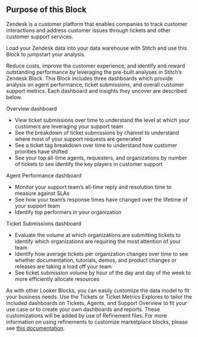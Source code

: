 ## Purpose of this Block ##
Zendesk is a customer platform that enables companies to track customer interactions and address customer issues through tickets and other customer support services.

Load your Zendesk data into your data warehouse with Stitch and use this Block to jumpstart your analysis.

Reduce costs, improve the customer experience, and identify and reward outstanding performance by leveraging the pre-built analyses in Stitch’s Zendesk Block. This Block includes three dashboards which provide analysis on agent performance, ticket submissions, and overall customer support metrics. Each dashboard and insights they uncover are described below.

Overview dashboard

* View ticket submissions over time to understand the level at which your customers are leveraging your support team
* See the breakdown of ticket submissions by channel to understand where most of your support requests are generated
* See a ticket tag breakdown over time to understand how customer priorities have shifted
* See your top all-time agents, requesters, and organizations by number of tickets to see identify the key players in customer support

Agent Performance dashboard

* Monitor your support team’s all-time reply and resolution time to measure against SLAs
* See how your team’s response times have changed over the lifetime of your support team
* Identify top performers in your organization

Ticket Submissions dashboard

* Evaluate the volume at which organizations are submitting tickets to identify which organizations are requiring the most attention of your team
* Identify how average tickets per organization changes over time to see whether documentation, tutorials, demos, and product changes or releases are taking a load off your team
* See ticket submission volume by hour of the day and day of the week to more efficiently allocate resources

As with other Looker Blocks, you can easily customize the data model to fit your business needs. Use the Tickets or Ticket Metrics Explores to tailor the included dashboards on Tickets, Agents, and Support Overview to fit your use case or to create your own dashboards and reports.
These customizations will be added by use of Refinement files. For more information on using refinements to customize marketplace blocks, please see [this documentation](https://docs.looker.com/data-modeling/marketplace/customize-blocks).
